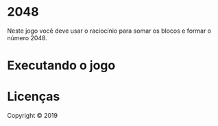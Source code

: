 # 2048
Neste jogo você deve usar o raciocínio para somar os blocos e formar o número 2048.

# Executando o jogo

# Licenças

Copyright © 2019
